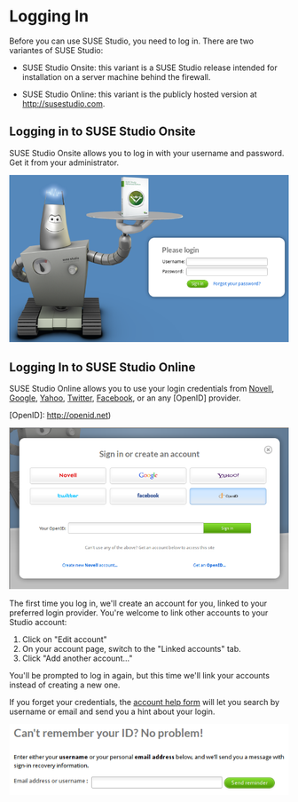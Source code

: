 # Logging In

Before you can use SUSE Studio, you need to log in. There are
two variantes of SUSE Studio:

* SUSE Studio Onsite: this variant is a SUSE Studio release intended for
  installation on a server machine behind the firewall.

* SUSE Studio Online: this variant is the publicly hosted version at http://susestudio.com.


## Logging in to SUSE Studio Onsite

SUSE Studio Onsite allows you to log in with your username and password.
Get it from your administrator.

![Studio Qs Login Onsite](studio-qs-login-onsite.png)

## Logging In to SUSE Studio Online

SUSE Studio Online allows you to use your login credentials from [Novell],
[Google], [Yahoo], [Twitter], [Facebook], or an any [OpenID] provider.

[Novell]:   https://secure-www.novell.com/selfreg/jsp/createAccount.jsp
[Google]:   https://accounts.google.com/NewAccount
[Yahoo]:    https://edit.yahoo.com/registration
[Twitter]:  https://twitter.com/
[Facebook]: https://www.facebook.com/
[OpenID]:   http://openid.net)

![Studio Qs Login Online](studio-qs-login-online.png)

The first time you log in, we'll create an account for you, linked to
your preferred login provider. You're welcome to link other accounts to
your Studio account:

1. Click on "Edit account"
2. On your account page, switch to the "Linked accounts" tab.
3. Click "Add another account..."

You'll be prompted to log in again, but this time we'll link your
accounts instead of creating a new one.

If you forget your credentials, the [account help form] will let you search by
username or email and send you a hint about your login.

[account help form]: http://susestudio.com/account/help

![Studio account help](studio-account-help.png)
